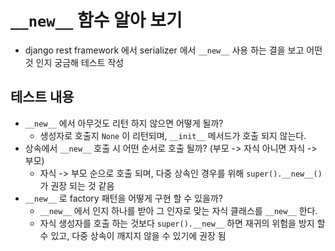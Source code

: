 # `__new__` 함수 알아 보기
- django rest framework 에서 serializer 에서 `__new__` 사용 하는 결을 보고 어떤 것 인지 궁금해 테스트 작성

## 테스트 내용
- `__new__` 에서 아무것도 리턴 하지 않으면 어떻게 될까?
    - 생성자로 호출지 `None` 이 리턴되며, `__init__` 메서드가 호출 되지 않는다.
- 상속에서 `__new__` 호출 시 어떤 순서로 호출 될까? (부모 -> 자식 아니면 자식 -> 부모)
    - 자식 -> 부모 순으로 호출 되며, 다중 상속인 경우를 위해 `super().__new__()` 가 권장 되는 것 같음
- `__new__` 로 factory 패턴을 어떻게 구현 할 수 있을까?
    - `__new__` 에서 인지 하나를 받아 그 인자로 맞는 자식 클래스를 `__new__` 한다.
    - 자식 생성자를 호출 하는 것보다 `super().__new__` 하면 재귀의 위험을 방지 할 수 있고, 다중 상속이 깨지지 않을 수 있기에 권장 됨